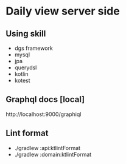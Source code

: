 # Daily view server side

## Using skill
- dgs framework
- mysql
- jpa
- querydsl
- kotlin
- kotest

## Graphql docs [local]
http://localhost:9000/graphiql

## Lint format
- ./gradlew :api:ktlintFormat
- ./gradlew :domain:ktlintFormat